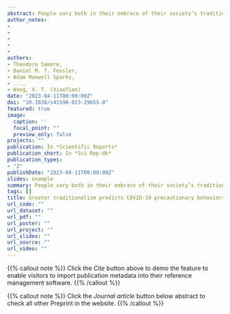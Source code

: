 ```yaml
---
abstract: People vary both in their embrace of their society’s traditions, and in their perception of hazards as salient and necessitating a response. Over evolutionary time, traditions have offered avenues for addressing hazards, plausibly resulting in linkages between orientations toward tradition and orientations toward danger. Emerging research documents connections between traditionalism and threat responsivity, including pathogen-avoidance motivations. Additionally, because hazard-mitigating behaviors can conflict with competing priorities, associations between traditionalism and pathogen avoidance may hinge on contextually contingent tradeoffs. The COVID-19 pandemic provides a real-world test of the posited relationship between traditionalism and hazard avoidance. Across 27 societies (N = 7844), we find that, in a majority of countries, individuals’ endorsement of tradition positively correlates with their adherence to costly COVID-19-avoidance behaviors; accounting for some of the conflicts that arise between public health precautions and other objectives further strengthens this evidence that traditionalism is associated with greater attention to hazards.
author_notes:
- 
- 
- 
- 
- 
authors:
- Theodore Samore,
- Daniel M. T. Fessler,
- Adam Maxwell Sparks,
- ...,
- Wang, X. T. (XiaoTian)
date: "2023-04-11T00:00:00Z"
doi: "10.1038/s41598-023-29655-0"
featured: true
image:
  caption: ''
  focal_point: ""
  preview_only: false
projects: ""
publication: In *Scientific Reports*
publication_short: In *Sci Rep-Uk*
publication_types: 
- "2"
publishDate: "2023-04-11T00:00:00Z"
slides: example
summary: People vary both in their embrace of their society’s traditions, and in their perception of hazards as salient and necessitating a response.
tags: []
title: Greater traditionalism predicts COVID-19 precautionary behaviors across 27 societies
url_code: ""
url_dataset: ""
url_pdf: ""
url_poster: ""
url_project: ""
url_slides: ""
url_source: ""
url_video: ""
---
```


{{% callout note %}}
Click the _Cite_ button above to demo the feature to enable visitors to import publication metadata into their reference management software.
{{% /callout %}}

{{% callout note %}}
Click the _Journal article_ button below abstract to check all other Preprint in the website.
{{% /callout %}}
